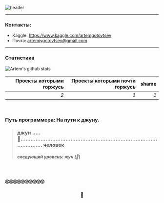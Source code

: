 ![header](https://capsule-render.vercel.app/api?type=waving&fontColor=ffffff&color=auto&customColorList=1&height=300&section=header&text=DOOM%20ETERNAL&fontSize=90&animation=scaleIn)

---

### Контакты:
- Kaggle: <https://www.kaggle.com/artemgotovtsev>
- Почта: <artemiygotovtsev@gmail.com>

---

### Статистика
![Artem's github stats](https://github-readme-stats.vercel.app/api?username=linearbaby)

| Проекты которыми горжусь | Проекты которыми почти горжусь | shame  |
---: | ---: | ---:
*2* | *1* | *1*

<br>

### Путь программера: На пути к джуну.
> ### джун .....🐢................................................................................................. человек
> ##### следующий уровень: жун (🦎)

<br>
<h3>🙄🙄🙄🙄🙄🙄🙄🙄🙄🙄</h3>
<div align="center"><h3>🥴</h3></div>


<!--<div align="center" align="left"><details><summary><h3>🥴</h3></summary>
  
![alt text](https://memepedia.ru/wp-content/uploads/2020/01/ja-pank-mne-pohuj-3.jpg)
  
</details></div>
-->
